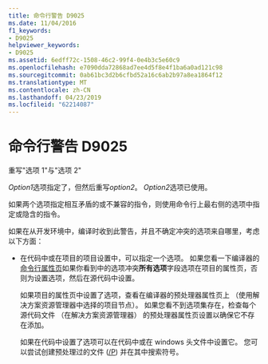```yaml
---
title: 命令行警告 D9025
ms.date: 11/04/2016
f1_keywords:
- D9025
helpviewer_keywords:
- D9025
ms.assetid: 6edff72c-1508-46c2-99f4-0e4b3c5e60c9
ms.openlocfilehash: e7090dda72868ad7ee4d5f8e4f1ba6a0ad121c98
ms.sourcegitcommit: 0ab61bc3d2b6cfbd52a16c6ab2b97a8ea1864f12
ms.translationtype: MT
ms.contentlocale: zh-CN
ms.lasthandoff: 04/23/2019
ms.locfileid: "62214087"
---
```

# <a name="command-line-warning-d9025"></a>命令行警告 D9025

重写"选项 1"与"选项 2"

*Option1*选项指定了，但然后重写*option2*。 *Option2*选项已使用。

如果两个选项指定相互矛盾的或不兼容的指令，则使用命令行上最右侧的选项中指定或隐含的指令。

如果在从开发环境中，编译时收到此警告，并且不确定冲突的选项来自哪里，考虑以下方面：

- 在代码中或在项目的项目设置中，可以指定一个选项。 如果您看一下编译器的[命令行属性页](../../build/reference/command-line-property-pages.md)如果你看到中的选项冲突**所有选项**字段选项在项目的属性页，否则为设置选项，然后在源代码中设置。

   如果项目的属性页中设置了选项，查看在编译器的预处理器属性页上 （使用解决方案资源管理器中选择的项目节点）。  如果您看不到选项集存在，检查每个源代码文件 （在解决方案资源管理器） 的预处理器属性页设置以确保它不存在添加。

   如果在代码中设置了选项可以在代码中或在 windows 头文件中设置它。  您可以尝试创建预处理过的文件 ([/P](../../build/reference/p-preprocess-to-a-file.md)) 并在其中搜索符号。
